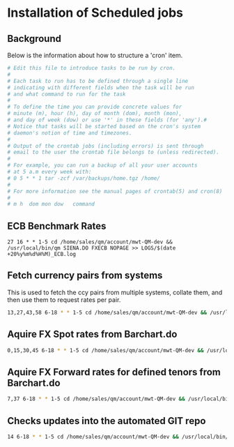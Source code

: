 # Installation of Scheduled jobs
## Background
Below is the information about how to structure a 'cron' item.
``` sh
# Edit this file to introduce tasks to be run by cron.
#
# Each task to run has to be defined through a single line
# indicating with different fields when the task will be run
# and what command to run for the task
#
# To define the time you can provide concrete values for
# minute (m), hour (h), day of month (dom), month (mon),
# and day of week (dow) or use '*' in these fields (for 'any').#
# Notice that tasks will be started based on the cron's system
# daemon's notion of time and timezones.
#
# Output of the crontab jobs (including errors) is sent through
# email to the user the crontab file belongs to (unless redirected).
#
# For example, you can run a backup of all your user accounts
# at 5 a.m every week with:
# 0 5 * * 1 tar -zcf /var/backups/home.tgz /home/
#
# For more information see the manual pages of crontab(5) and cron(8)
#
# m h  dom mon dow   command
```
## ECB Benchmark Rates
```
27 16 * * 1-5 cd /home/sales/qm/account/mwt-QM-dev && /usr/local/bin/qm SIENA.DO FXECB NOPAGE >> LOGS/$(date +20%y%m%d%H%M)_ECB.log
```
## Fetch currency pairs from systems
This is used to fetch the ccy pairs from multiple systems, collate them, and then use them to request rates per pair.
``` sh
13,27,43,58 6-18 * * 1-5 cd /home/sales/qm/account/mwt-QM-dev && /usr/local/bin/qm SIENA.DO FXREFRESH NOPAGE >> LOGS/$(date +20%y%m%d%H%M)_FXREFRESH.log
```
## Aquire FX Spot rates from Barchart.do
``` sh
0,15,30,45 6-18 * * 1-5 cd /home/sales/qm/account/mwt-QM-dev && /usr/local/bin/qm SIENA.DO BCFXSP NOPAGE >> LOGS/$(date +20%y%m%d%H%M)_FXSP.log
```
## Aquire FX Forward rates for defined tenors from Barchart.do
``` sh
7,37 6-18 * * 1-5 cd /home/sales/qm/account/mwt-QM-dev && /usr/local/bin/qm SIENA.DO FXFWD NOPAGE >> LOGS/$(date +20%y%m%d%H%M)_FXFWD.log
```
## Checks updates into the automated GIT repo
``` sh
14 6-18 * * 1-5 cd /home/sales/qm/account/mwt-QM-dev && /usr/local/bin/qm SIENA.DO CHECKIN NOPAGE >> LOGS/$(date +20%y%m%d%H%M)_GIT.log
```
